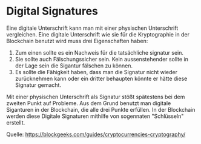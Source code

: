 # Digital Signatures

Eine digitale Unterschrift kann man mit einer physischen Unterschrift vergleichen. 
Eine digitale Unterschrift wie sie für die Kryptographie in der Blockchain benutzt wird muss drei Eigenschaften haben:

1. Zum einen sollte es ein Nachweis für die tatsächliche signatur sein.
2. Sie sollte auch Fälschungssicher sein. Kein aussenstehender sollte in der Lage sein die Sigantur fälschen zu können.
3. Es sollte die Fähigkeit haben, dass man die Signatur nicht wieder zurücknehmen kann oder ein dritter behaupten könnte er hätte diese Signatur gemacht.

Mit einer physischen Unterschrift als Signatur stößt spätestens bei dem zweiten Punkt auf Probleme. Aus dem Grund benutzt man digitale Siganturen in der Blockchain, die alle drei Punkte erfüllen. In der Blockchain werden diese Digitale Signaturen mithilfe von sogennaten "Schlüsseln" erstellt.


Quelle: https://blockgeeks.com/guides/cryptocurrencies-cryptography/